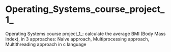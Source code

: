 # Operating_Systems_course_project_1_
Operating Systems course project_1_: calculate the  average BMI (Body Mass Index), in 3 approaches: Naive approach, Multiprocessing approach, Multithreading approach in c language
